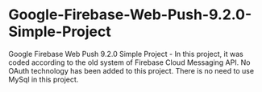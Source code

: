# Google-Firebase-Web-Push-9.2.0-Simple-Project
Google Firebase Web Push 9.2.0 Simple Project - In this project, it was coded according to the old system of Firebase Cloud Messaging API. No OAuth technology has been added to this project. There is no need to use MySql in this project.
